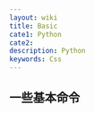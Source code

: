 ```yaml
---
layout: wiki
title: Basic
cate1: Python
cate2: 
description: Python
keywords: Css
---
```


## 一些基本命令
